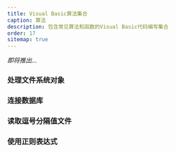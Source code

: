 ```yaml
---
title: Visual Basic算法集合
caption: 算法
description: 包含常见算法和函数的Visual Basic代码编写集合
order: 17
sitemap: true
---
```

*即将推出...*

### 处理文件系统对象
### 连接数据库
### 读取逗号分隔值文件
### 使用正则表达式